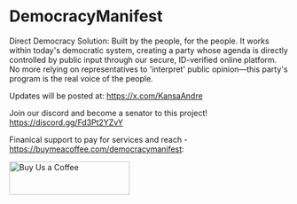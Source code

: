 # DemocracyManifest
Direct Democracy Solution: Built by the people, for the people. It works within today's democratic system, creating a party whose agenda is directly controlled by public input through our secure, ID-verified online platform. No more relying on representatives to 'interpret' public opinion—this party's program is the real voice of the people.

Updates will be posted at: https://x.com/KansaAndre

Join our discord and become a senator to this project! 
https://discord.gg/Fd3Pt2YZvY

Finanical support to pay for services and reach - https://buymeacoffee.com/democracymanifest:

<a href="https://www.buymeacoffee.com/DemocracyManifest" target="_blank"><img src="https://cdn.buymeacoffee.com/buttons/v2/default-violet.png" alt="Buy Us a Coffee" style="height: 60px !important;width: 217px !important;" ></a>
